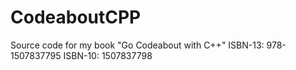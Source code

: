 # CodeaboutCPP

Source code for my book "Go Codeabout with C++"
ISBN-13: 978-1507837795
ISBN-10: 1507837798
